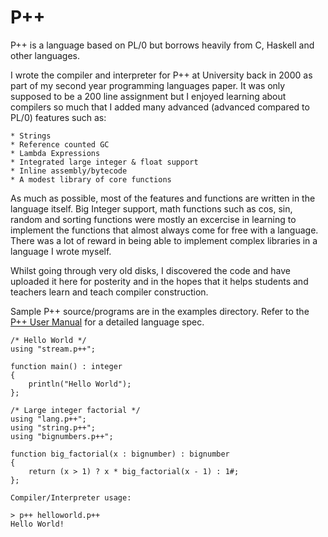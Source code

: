 P++
=========

P++ is a language based on PL/0 but borrows heavily from C, Haskell and other languages.

I wrote the compiler and interpreter for P++ at University back in 2000 as part of my second year programming languages paper.  It was only supposed to be a 200 line assignment but I enjoyed learning about compilers so much that I added many advanced (advanced compared to PL/0) features such as:

	* Strings
	* Reference counted GC
	* Lambda Expressions
	* Integrated large integer & float support
	* Inline assembly/bytecode
	* A modest library of core functions
	
As much as possible, most of the features and functions are written in the language itself. Big Integer support, math functions such as cos, sin, random and sorting functions were mostly an excercise in learning to implement the functions that almost always come for free with a language. There was a lot of reward in being able to implement complex libraries in a language I wrote myself.

Whilst going through very old disks, I discovered the code and have uploaded it here for posterity and in the hopes that it helps students and teachers learn and teach compiler construction.

Sample P++ source/programs are in the examples directory. Refer to the [P++ User Manual](https://github.com/tumtumtum/pplusplus/blob/master/docs/Users-Manual.pdf?raw=true) for a detailed language spec.

```
/* Hello World */
using "stream.p++";

function main() : integer
{
	println("Hello World");
};
```

```
/* Large integer factorial */
using "lang.p++";
using "string.p++";
using "bignumbers.p++";

function big_factorial(x : bignumber) : bignumber
{	
	return (x > 1) ? x * big_factorial(x - 1) : 1#;
};
```

```
Compiler/Interpreter usage:

> p++ helloworld.p++
Hello World!
```

